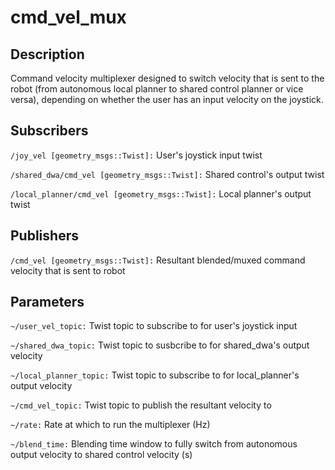 # cmd_vel_mux

## Description

Command velocity multiplexer designed to switch velocity that is sent to the robot (from autonomous local planner to shared control planner or vice versa), depending on whether the user has an input velocity on the joystick.

## Subscribers

`/joy_vel [geometry_msgs::Twist]:` User's joystick input twist

`/shared_dwa/cmd_vel [geometry_msgs::Twist]:` Shared control's output twist

`/local_planner/cmd_vel [geometry_msgs::Twist]:` Local planner's output twist

## Publishers

`/cmd_vel [geometry_msgs::Twist]:` Resultant blended/muxed command velocity that is sent to robot

## Parameters

`~/user_vel_topic:` Twist topic to subscribe to for user's joystick input

`~/shared_dwa_topic:` Twist topic to susbcribe to for shared_dwa's output velocity

`~/local_planner_topic:` Twist topic to subscribe to for local_planner's output velocity

`~/cmd_vel_topic:` Twist topic to publish the resultant velocity to

`~/rate:` Rate at which to run the multiplexer (Hz)

`~/blend_time:` Blending time window to fully switch from autonomous output velocity to shared control velocity (s)